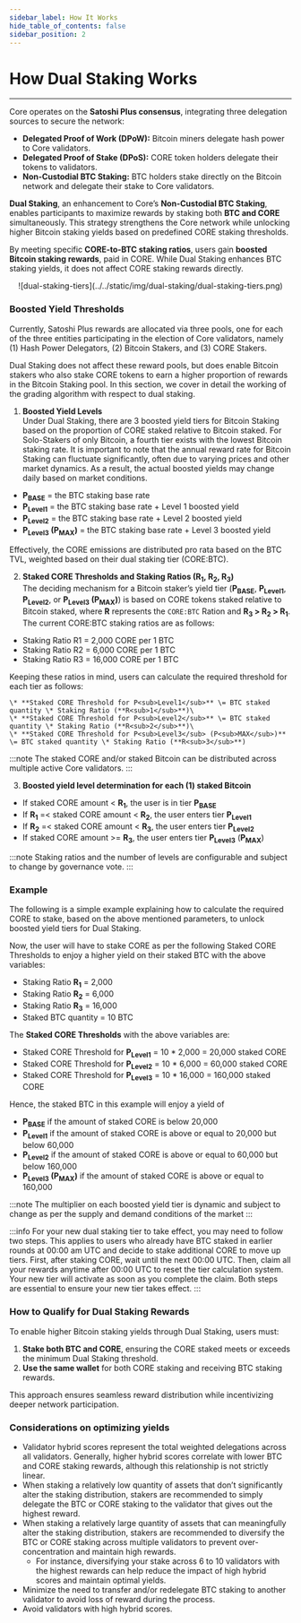 ```yaml
---
sidebar_label: How It Works
hide_table_of_contents: false
sidebar_position: 2
---
```


# How Dual Staking Works

---

Core operates on the **Satoshi Plus consensus**, integrating three delegation sources to secure the network:

- **Delegated Proof of Work (DPoW):** Bitcoin miners delegate hash power to Core validators.
- **Delegated Proof of Stake (DPoS):** CORE token holders delegate their tokens to validators.
- **Non-Custodial BTC Staking:** BTC holders stake directly on the Bitcoin network and delegate their stake to Core validators.

**Dual Staking**, an enhancement to Core’s **Non-Custodial BTC Staking**, enables participants to maximize rewards by staking both **BTC and CORE** simultaneously. This strategy strengthens the Core network while unlocking higher Bitcoin staking yields based on predefined CORE staking thresholds.

By meeting specific **CORE-to-BTC staking ratios**, users gain **boosted Bitcoin staking rewards**, paid in CORE. While Dual Staking enhances BTC staking yields, it does not affect CORE staking rewards directly.

<p align="center">
![dual-staking-tiers](../../static/img/dual-staking/dual-staking-tiers.png)
</p>

### Boosted Yield Thresholds

Currently, Satoshi Plus rewards are allocated via three pools, one for each of the three entities participating in the election of Core validators, namely (1) Hash Power Delegators, (2) Bitcoin Stakers, and (3) CORE Stakers.

Dual Staking does not affect these reward pools, but does enable Bitcoin stakers who also stake CORE tokens to earn a higher proportion of rewards in the Bitcoin Staking pool. In this section, we cover in detail the working of the grading algorithm with respect to dual staking.

1. **Boosted Yield Levels**\
  Under Dual Staking, there are 3 boosted yield tiers for Bitcoin Staking based on the proportion of CORE staked relative to Bitcoin staked. For Solo-Stakers of only Bitcoin, a fourth tier exists with the lowest Bitcoin staking rate. It is important to note that the annual reward rate for Bitcoin Staking can fluctuate significantly, often due to varying prices and other market dynamics. As a result, the actual boosted yields may change daily based on market conditions.

  - **P<sub>BASE</sub>** \= the BTC staking base rate
  - **P<sub>Level1</sub>** \= the BTC staking base rate \+ Level 1 boosted yield
  - **P<sub>Level2</sub>** \= the BTC staking base rate \+ Level 2 boosted yield
  - **P<sub>Level3</sub> (P<sub>MAX</sub>)** \= the BTC staking base rate \+ Level 3 boosted yield

Effectively, the CORE emissions are distributed pro rata based on the BTC TVL, weighted based on their dual staking tier (CORE:BTC).

2. **Staked CORE Thresholds and Staking Ratios (R<sub>1</sub>, R<sub>2</sub>, R<sub>3</sub>)**\
  The deciding mechanism for a Bitcoin staker’s yield tier  (**P<sub>BASE</sub>**, **P<sub>Level1</sub>**, **P<sub>Level2</sub>**, or **P<sub>Level3</sub> (P<sub>MAX</sub>)**) is based on CORE tokens staked relative to Bitcoin staked, where **R** represents the `CORE:BTC` Ration and **R<sub>3</sub> \> R<sub>2</sub> \> R<sub>1</sub>**. The current CORE:BTC staking ratios are as follows:

  - Staking Ratio R1 \= 2,000 CORE per 1 BTC
  - Staking Ratio R2 \= 6,000 CORE per 1 BTC
  - Staking Ratio R3 \= 16,000 CORE per 1 BTC

Keeping these ratios in mind, users can calculate the required threshold for each tier as follows:

    \* **Staked CORE Threshold for P<sub>Level1</sub>** \= BTC staked quantity \* Staking Ratio (**R<sub>1</sub>**)\
    \* **Staked CORE Threshold for P<sub>Level2</sub>** \= BTC staked quantity \* Staking Ratio (**R<sub>2</sub>**)\
    \* **Staked CORE Threshold for P<sub>Level3</sub> (P<sub>MAX</sub>)** \= BTC staked quantity \* Staking Ratio (**R<sub>3</sub>**)

:::note
The staked CORE and/or staked Bitcoin can be distributed across multiple active Core validators.
:::

3. **Boosted yield level determination for each (1) staked Bitcoin**
  - If staked CORE amount  \< **R<sub>1</sub>**, the user is in tier **P<sub>BASE</sub>**
  - If **R<sub>1</sub>** \=\< staked CORE amount \< **R<sub>2</sub>**, the user enters tier **P<sub>Level1</sub>**
  - If **R<sub>2</sub>** \=\< staked CORE amount \< **R<sub>3</sub>**, the user enters tier **P<sub>Level2</sub>**
  - If staked CORE amount \>= **R<sub>3</sub>**, the user enters tier **P<sub>Level3</sub>** (**P<sub>MAX</sub>**)

:::note
Staking ratios and the number of levels are configurable and subject to change by governance vote.
:::

### Example

The following is a simple example explaining how to calculate the required CORE to stake, based on the above mentioned parameters, to unlock boosted yield tiers for Dual Staking.

Now, the user will have to stake CORE as per the following Staked CORE Thresholds to enjoy a higher yield on their staked BTC with the above variables:

- Staking Ratio **R<sub>1</sub>** \= 2,000
- Staking Ratio **R<sub>2</sub>** \= 6,000
- Staking Ratio **R<sub>3</sub>** \= 16,000
- Staked BTC quantity \= 10 BTC

The **Staked CORE Thresholds** with the above variables are:

- Staked CORE Threshold for **P<sub>Level1</sub>** \= 10 \* 2,000 \= 20,000 staked CORE
- Staked CORE Threshold for **P<sub>Level2</sub>** \= 10 \* 6,000 \= 60,000 staked CORE
- Staked CORE Threshold for **P<sub>Level3</sub>** \= 10 \* 16,000 \= 160,000 staked CORE

Hence, the staked BTC in this example will enjoy a yield of

- **P<sub>BASE</sub>** if the amount of staked CORE is below 20,000
- **P<sub>Level1</sub>** if the amount of staked CORE is above or equal to 20,000 but below 60,000
- **P<sub>Level2</sub>** if the amount of staked CORE is above or equal to 60,000 but below 160,000
- **P<sub>Level3</sub> (P<sub>MAX</sub>)** if the amount of staked CORE is above or equal to 160,000

:::note
The multiplier on each boosted yield tier is dynamic and subject to change as per the supply and demand conditions of the market
:::

:::info
For your new dual staking tier to take effect, you  may need to follow two steps. This applies to users who already have BTC staked in earlier rounds at 00:00 am UTC and decide to stake additional CORE to move up tiers. First, after staking CORE, wait until the next 00:00 UTC. Then, claim all your rewards anytime after 00:00 UTC to reset the tier calculation system. Your new tier will activate as soon as you complete the claim. Both steps are essential to ensure your new tier takes effect.
:::

### How to Qualify for Dual Staking Rewards

To enable higher Bitcoin staking yields through Dual Staking, users must:

1. **Stake both BTC and CORE**, ensuring the CORE staked meets or exceeds the minimum Dual Staking threshold.
2. **Use the same wallet** for both CORE staking and receiving BTC staking rewards.

This approach ensures seamless reward distribution while incentivizing deeper network participation.

### Considerations on optimizing yields

- Validator hybrid scores represent the total weighted delegations across all validators. Generally, higher hybrid scores correlate with lower BTC and CORE staking rewards, although this relationship is not strictly linear.
- When staking a relatively low quantity of assets that don’t significantly alter the staking distribution, stakers are recommended to simply delegate the BTC or CORE staking to the validator that gives out the highest reward.
- When staking a relatively large quantity of assets that can meaningfully alter the staking distribution, stakers are recommended to diversify the BTC or CORE staking across multiple validators to prevent over-concentration and maintain high rewards.
  - For instance, diversifying your stake across 6 to 10 validators with the highest rewards can help reduce the impact of high hybrid scores and maintain optimal yields.
- Minimize the need to transfer and/or redelegate BTC staking to another validator to avoid loss of reward during the process.
- Avoid validators with high hybrid scores.